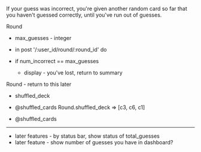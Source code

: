  If your guess was incorrect, you're given another random card so far that you haven't guessed correctly, until you've run out of guesses.

 Round 
 - max_guesses - integer
 
 - in post '/:user_id/round/:round_id' do
  - if num_incorrect == max_guesses
    - display - you've lost, return to summary


Round - return to this later
- shuffled_deck 

- @shuffled_cards Round.shuffled_deck => [c3, c6, c1]
- @shuffled_cards


__________________________________________________________________
- later features - by status bar, show status of total_guesses
 - later feature - show number of guesses you have in dashboard?
